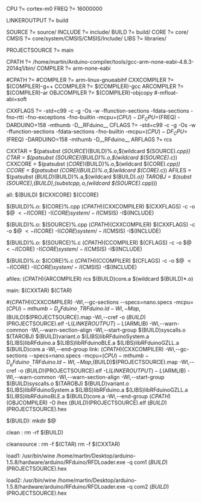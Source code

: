 CPU ?= cortex-m0
FREQ ?= 16000000

LINKEROUTPUT ?= build

SOURCE ?= source/
INCLUDE ?= include/
BUILD ?= build/
CORE ?= core/
CMSIS ?= core/system/CMSIS/CMSIS/Include/
LIBS ?= libraries/

PROJECTSOURCE ?= main

CPATH ?= /home/martin/Arduino-compiler/tools/gcc-arm-none-eabi-4.8.3-2014q1/bin/
COMPILER ?= arm-none-eabi

#CPATH ?=
#COMPILER ?= arm-linux-gnueabihf
CXXCOMPILER ?= $(COMPILER)-g++
CCOMPILER ?= $(COMPILER)-gcc
ARCOMPILER ?= $(COMPILER)-ar
OBJCOMPILER ?= $(COMPILER)-objcopy
#-mfloat-abi=soft

CXXFLAGS ?= -std=c99 -c -g -Os -w -ffunction-sections -fdata-sections -fno-rtti -fno-exceptions -fno-builtin -mcpu=$(CPU) -DF_CPU=$(FREQ) -DARDUINO=158 -mthumb -D__RFduino__
CFLAGS ?= -std=c99 -c -g -Os -w -ffunction-sections -fdata-sections -fno-builtin -mcpu=$(CPU) -DF_CPU=$(FREQ) -DARDUINO=158 -mthumb -D__RFduino__
ARFLAGS ?= rcs

CXXTAR =  $(patsubst $(SOURCE)%.cpp,$(BUILD)%.o,$(wildcard $(SOURCE)*.cpp))
CTAR =  $(patsubst $(SOURCE)%.c,$(BUILD)%.o,$(wildcard $(SOURCE)*.c))
CXXCORE = $(patsubst $(CORE)%.cpp,$(BUILD)%.o,$(wildcard $(CORE)*.cpp))
CCORE = $(patsubst $(CORE)%.c,$(BUILD)%.o,$(wildcard $(CORE)*.c))
AFILES = $(patsubst $(BUILD)%.o,$(BUILD)%.a,$(wildcard $(BUILD)*.o))
TAROBJ = $(subst $(SOURCE),$(BUILD),$(subst cpp,o,$(wildcard $(SOURCE)*.cpp)))


	
all: $(BUILD) $(CXXCORE) $(CCORE)
	
$(BUILD)%.o: $(CORE)%.cpp 
	$(CPATH)$(CXXCOMPILER) $(CXXFLAGS) -c -o $@ $< -I$(CORE) -I$(CORE)system/ -I$(CMSIS) -I$(INCLUDE)
	
$(BUILD)%.o: $(SOURCE)%.cpp 
	$(CPATH)$(CXXCOMPILER) $(CXXFLAGS) -c -o $@ $< -I$(CORE) -I$(CORE)system/ -I$(CMSIS) -I$(INCLUDE)

$(BUILD)%.o: $(SOURCE)%.c
	$(CPATH)$(CCOMPILER) $(CFLAGS) -c -o $@ $< -I$(CORE) -I$(CORE)system/ -I$(CMSIS) -I$(INCLUDE)
	
$(BUILD)%.o: $(CORE)%.c
	$(CPATH)$(CCOMPILER) $(CFLAGS) -c -o $@ $< -I$(CORE) -I$(CORE)system/ -I$(CMSIS) -I$(INCLUDE)
	
afiles:
	$(CPATH)$(ARCOMPILER) rcs $(BUILD)core.a $(wildcard $(BUILD)*.o)	

main: $(CXXTAR) $(CTAR)

#$(CPATH)$(CXXCOMPILER) -Wl,--gc-sections --specs=nano.specs -mcpu=$(CPU) -mthumb -D__RFduino__ -TRFduino.ld -Wl,-Map,$(BUILD)$(PROJECTSOURCE).map -Wl,--cref -o $(BUILD)$(PROJECTSOURCE).elf -L$(LINKEROUTPUT) -L$(ARMLIB) -Wl,--warn-common -Wl,--warn-section-align -Wl,--start-group $(BUILD)syscalls.o $(TAROBJ) $(BUILD)variant.o $(LIBS)libRFduinoSystem.a $(LIBS)libRFduino.a $(LIBS)libRFduinoBLE.a $(LIBS)libRFduinoGZLL.a $(BUILD)core.a -Wl,--end-group 
link:
	$(CPATH)$(CXXCOMPILER) -Wl,--gc-sections --specs=nano.specs -mcpu=$(CPU) -mthumb -D__RFduino__ -TRFduino.ld -Wl,-Map,$(BUILD)$(PROJECTSOURCE).map -Wl,--cref -o $(BUILD)$(PROJECTSOURCE).elf -L$(LINKEROUTPUT) -L$(ARMLIB) -Wl,--warn-common -Wl,--warn-section-align -Wl,--start-group $(BUILD)syscalls.o $(TAROBJ) $(BUILD)variant.o $(LIBS)libRFduinoSystem.a $(LIBS)libRFduino.a $(LIBS)libRFduinoGZLL.a $(LIBS)libRFduinoBLE.a $(BUILD)core.a -Wl,--end-group 
	$(CPATH)$(OBJCOMPILER) -O ihex $(BUILD)$(PROJECTSOURCE).elf $(BUILD)$(PROJECTSOURCE).hex 
	
$(BUILD):
	mkdir $@
	
clean :
	rm -rf $(BUILD)

cleansource :
	rm -f $(CTAR)
	rm -f $(CXXTAR)
	
load1:
	/usr/bin/wine /home/martin/Desktop/arduino-1.5.8/hardware/arduino/RFduino/RFDLoader.exe -q com1 $(BUILD)$(PROJECTSOURCE).hex
	
load2:
	/usr/bin/wine /home/martin/Desktop/arduino-1.5.8/hardware/arduino/RFduino/RFDLoader.exe -q com2 $(BUILD)$(PROJECTSOURCE).hex
